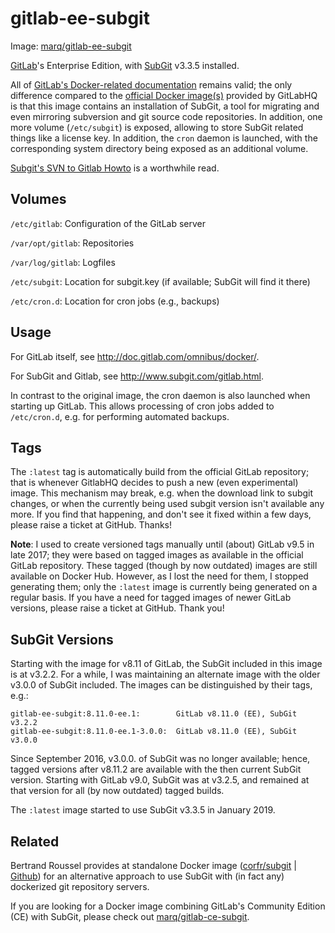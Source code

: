 # gitlab-ee-subgit

Image: [marq/gitlab-ee-subgit](https://hub.docker.com/r/marq/gitlab-ee-subgit/)

[GitLab](http://gitlab.org)'s Enterprise Edition, with [SubGit](http://www.subgit.com) v3.3.5 installed.

All of [GitLab's Docker-related documentation](http://doc.gitlab.com/omnibus/docker/) remains valid; the only difference compared to the [official Docker image(s)](https://hub.docker.com/r/gitlab/gitlab-ee/) provided by GitLabHQ is that this image contains an installation of SubGit, a tool for migrating and even mirroring subversion and git source code repositories. In addition, one more volume (`/etc/subgit`) is exposed, allowing to store SubGit related things like a license key. In addition, the  `cron` daemon is launched, with the corresponding system directory being exposed as an additional volume.

[Subgit's SVN to Gitlab Howto](http://www.subgit.com/gitlab.html) is a worthwhile read.

## Volumes

`/etc/gitlab`: Configuration of the GitLab server

`/var/opt/gitlab`: Repositories

`/var/log/gitlab`: Logfiles

`/etc/subgit`: Location for subgit.key (if available; SubGit will find it there)

`/etc/cron.d`: Location for cron jobs (e.g., backups)

## Usage

For GitLab itself, see http://doc.gitlab.com/omnibus/docker/.

For SubGit and Gitlab, see http://www.subgit.com/gitlab.html.

In contrast to the original image, the cron daemon is also launched when starting up GitLab. This allows processing of cron jobs added to `/etc/cron.d`, e.g. for performing automated backups.

## Tags

The `:latest` tag is automatically build from the official GitLab repository; that is whenever GitlabHQ decides to push a new (even experimental) image. This mechanism may break, e.g. when the download link to subgit changes, or when the currently being used subgit version isn't available any more. If you find that happening, and don't see it fixed within a few days, please raise a ticket at GitHub. Thanks!

**Note**: I used to create versioned tags manually until (about) GitLab v9.5 in late 2017; they were based on tagged images as available in the official GitLab repository. These tagged (though by now outdated) images are still available on Docker Hub. However, as I lost the need for them, I stopped generating them; only the `:latest` image is currently being generated on a regular basis. If you have a need for tagged images of newer GitLab versions, please raise a ticket at GitHub. Thank you!

## SubGit Versions

Starting with the image for v8.11 of GitLab, the SubGit included in this image is at v3.2.2. For a while, I was maintaining an alternate image with the older v3.0.0 of SubGit included. The images can be distinguished by their tags, e.g.:

    gitlab-ee-subgit:8.11.0-ee.1:        GitLab v8.11.0 (EE), SubGit v3.2.2
    gitlab-ee-subgit:8.11.0-ee.1-3.0.0:  GitLab v8.11.0 (EE), SubGit v3.0.0

Since September 2016, v3.0.0. of SubGit was no longer available; hence, tagged versions after v8.11.2 are available with the then current SubGit version. Starting with GitLab v9.0, SubGit was at v3.2.5, and remained at that version for all (by now outdated) tagged builds.

The `:latest` image started to use SubGit v3.3.5 in January 2019.

## Related

Bertrand Roussel provides at standalone Docker image ([corfr/subgit](https://registry.hub.docker.com/u/corfr/subgit/) | [Github](https://github.com/CoRfr/docker-subgit)) for an alternative approach to use SubGit with (in fact any) dockerized git repository servers.

If you are looking for a Docker image combining GitLab's Community Edition (CE) with SubGit, please check out [marq/gitlab-ce-subgit](https://hub.docker.com/r/marq/gitlab-ce-subgit/).
